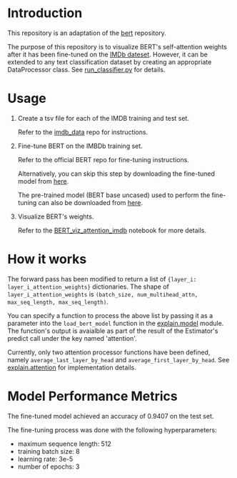 # Introduction

This repository is an adaptation of  the [bert](https://github.com/google-research/bert) repository.

The purpose of this repository is to visualize BERT's self-attention weights after it has been fine-tuned on the [IMDb dateset](http://ai.stanford.edu/~amaas/data/sentiment/). However, it can be extended to any text classification dataset by creating an appropriate DataProcessor class. See [run_classifier.py](run_classifier.py) for details.

# Usage

1. Create a tsv file for each of the IMDB training and test set.

    Refer to the [imdb_data](https://github.com/hsm207/imdb_data) repo for instructions.

2. Fine-tune BERT on the IMBDb training set.

   Refer to the official BERT repo for fine-tuning instructions.
    
   Alternatively, you can skip this step by downloading the fine-tuned model from [here](https://drive.google.com/open?id=13Ajyk6xejy3kRU7Ewo_5slCo9db2bOdk).
   
   The pre-trained model (BERT base uncased) used to perform the fine-tuning can also be downloaded from [here](https://drive.google.com/open?id=1f23aE84MlPY1eQqzyENt4Fk_DGucof_4). 

3. Visualize BERT's weights.
   
   Refer to the [BERT_viz_attention_imdb](/notebooks/BERT_viz_attention_imdb.ipynb) notebook for more details.
 
# How it works
The forward pass has been modified to return a list of `{layer_i: layer_i_attention_weights}` dictionaries. The shape of 
 `layer_i_attention_weights` is `(batch_size, num_multihead_attn, max_seq_length, max_seq_length)`.
 
 You can specify a function to process the above list by passing it as a parameter into the `load_bert_model` function
 in the [explain.model](explain/model.py) module. The function's output is avaialble as part of the result of the Estimator's predict call
 under the key named 'attention'.
 
 Currently, only two attention processor functions have been defined, namely `average_last_layer_by_head` and  `average_first_layer_by_head`.
 See [explain.attention](explain/attention.py) for implementation details.       
# Model Performance Metrics

The fine-tuned model achieved an accuracy of 0.9407 on the test set. 

The fine-tuning process was done with the following hyperparameters:

* maximum sequence length: 512
* training batch size: 8
* learning rate: 3e-5
* number of epochs: 3
